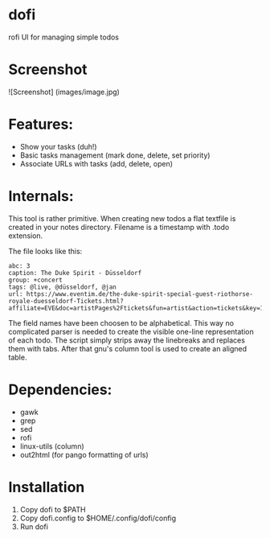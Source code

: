 # dofi
rofi UI for managing simple todos

# Screenshot
![Screenshot]
(images/image.jpg)

# Features:

* Show your tasks (duh!)
* Basic tasks management (mark done, delete, set priority)
* Associate URLs with tasks (add, delete, open)

# Internals:

This tool is rather primitive. When creating new todos a flat textfile is created
in your notes directory. Filename is a timestamp with .todo extension.

The file looks like this:

```
abc: 3
caption: The Duke Spirit - Düsseldorf
group: +concert
tags: @live, @düsseldorf, @jan
url: https://www.eventim.de/the-duke-spirit-special-guest-riothorse-royale-duesseldorf-Tickets.html?affiliate=EVE&doc=artistPages%2Ftickets&fun=artist&action=tickets&key=1654921%247955928&jumpIn=yTix&kuid=27703&from=erdetaila
```

The field names have been choosen to be alphabetical. This way no complicated parser is needed to create
the visible one-line representation of each todo. The script simply strips away the linebreaks and replaces them with
tabs. After that gnu's column tool is used to create an aligned table.

# Dependencies:

* gawk
* grep
* sed
* rofi
* linux-utils (column)
* out2html (for pango formatting of urls)

# Installation

1. Copy dofi to $PATH
2. Copy dofi.config to $HOME/.config/dofi/config
3. Run dofi
